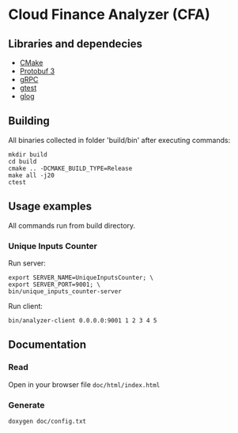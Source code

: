 # Cloud Finance Analyzer (CFA)

## Libraries and dependecies
* [CMake](https://cmake.org/)
* [Protobuf 3](https://github.com/google/protobuf)
* [gRPC](https://github.com/grpc/grpc)
* [gtest](https://github.com/google/googletest)
* [glog](https://github.com/google/glog)

## Building

All binaries collected in folder 'build/bin' after executing commands:
```
mkdir build
cd build
cmake .. -DCMAKE_BUILD_TYPE=Release
make all -j20
ctest
```

## Usage examples

All commands run from build directory.

### Unique Inputs Counter

Run server:
```
export SERVER_NAME=UniqueInputsCounter; \
export SERVER_PORT=9001; \
bin/unique_inputs_counter-server
```

Run client:
```
bin/analyzer-client 0.0.0.0:9001 1 2 3 4 5
```

## Documentation

### Read

Open in your browser file `doc/html/index.html`

### Generate
```
doxygen doc/config.txt
```